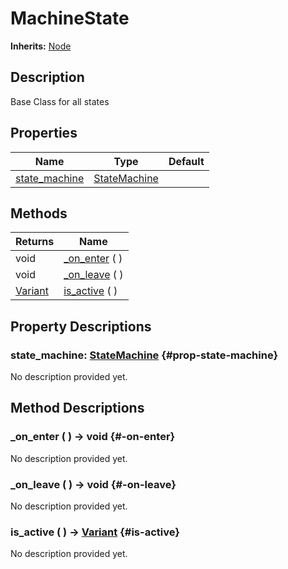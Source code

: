 # MachineState
**Inherits:** [Node](https://docs.godotengine.org/de/4.x/classes/class_node.html)
    
## Description

Base Class for all states

## Properties

| Name                                 | Type                                         | Default |
| ------------------------------------ | -------------------------------------------- | ------- |
| [state_machine](#prop-state-machine) | [StateMachine](/reference/StateMachine.html) |         |

## Methods

| Returns                                                                   | Name                         |
| ------------------------------------------------------------------------- | ---------------------------- |
| void                                                                      | [_on_enter](#-on-enter) (  ) |
| void                                                                      | [_on_leave](#-on-leave) (  ) |
| [Variant](https://docs.godotengine.org/de/4.x/classes/class_variant.html) | [is_active](#is-active) (  ) |







## Property Descriptions

### state_machine: [StateMachine](/reference/StateMachine.html) {#prop-state-machine}

No description provided yet.

## Method Descriptions

###  _on_enter ( ) -> void {#-on-enter}

No description provided yet.

###  _on_leave ( ) -> void {#-on-leave}

No description provided yet.

###  is_active ( ) -> [Variant](https://docs.godotengine.org/de/4.x/classes/class_variant.html) {#is-active}

No description provided yet.
